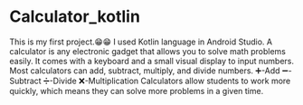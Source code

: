 # Calculator_kotlin
This is my first project.😁😁
I used Kotlin language in Android Studio. 
A calculator is any electronic gadget that allows you to solve math problems easily. 
It comes with a keyboard and a small visual display to input numbers.
Most calculators can add, subtract, multiply, and divide numbers.
➕-Add
➖-Subtract
➗-Divide
❌-Multiplication
Calculators allow students to work more quickly, which means they can solve more problems in a given time.
